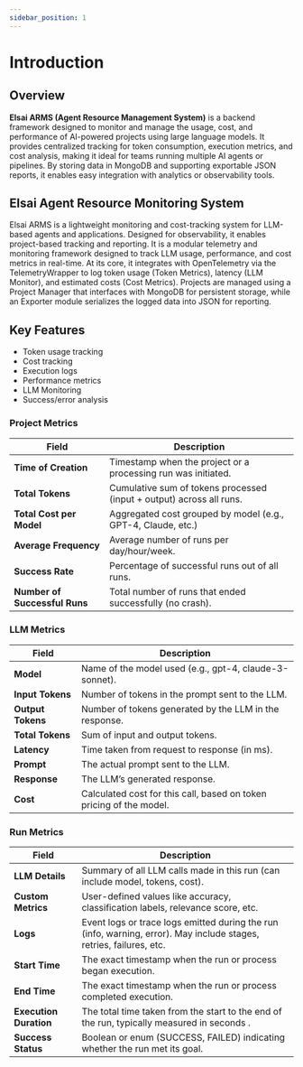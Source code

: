 ```yaml
---
sidebar_position: 1
---
```


# Introduction

## Overview

**Elsai ARMS (Agent Resource Management System)** is a backend framework designed to monitor and manage the usage, cost, and performance of AI-powered projects using large language models. It provides centralized tracking for token consumption, execution metrics, and cost analysis, making it ideal for teams running multiple AI agents or pipelines. By storing data in MongoDB and supporting exportable JSON reports, it enables easy integration with analytics or observability tools.

## Elsai Agent Resource Monitoring System

Elsai ARMS is a lightweight monitoring and cost-tracking system for LLM-based agents and applications. Designed for observability, it enables project-based tracking and reporting. It is a modular telemetry and monitoring framework designed to track LLM usage, performance, and cost metrics in real-time. At its core, it integrates with OpenTelemetry via the TelemetryWrapper to log token usage (Token Metrics), latency (LLM Monitor), and estimated costs (Cost Metrics). Projects are managed using a Project Manager that interfaces with MongoDB for persistent storage, while an Exporter module serializes the logged data into JSON for reporting. 

## Key Features

- Token usage tracking
- Cost tracking
- Execution logs
- Performance metrics
- LLM Monitoring
- Success/error analysis

### Project Metrics
| Field                  | Description                                                                 |
|------------------------|-----------------------------------------------------------------------------|
| **Time of Creation**    | Timestamp when the project or a processing run was initiated.              |
| **Total Tokens**        | Cumulative sum of tokens processed (input + output) across all runs.       |
| **Total Cost per Model**| Aggregated cost grouped by model (e.g., GPT-4, Claude, etc.)               |
| **Average Frequency**   | Average number of runs per day/hour/week.                                  |
| **Success Rate**        | Percentage of successful runs out of all runs.                             |
| **Number of Successful Runs** | Total number of runs that ended successfully (no crash). |

### LLM Metrics
| Field                | Description                                                                      |
|----------------------|----------------------------------------------------------------------------------|
| **Model**            | Name of the model used (e.g., gpt-4, claude-3-sonnet).                |
| **Input Tokens**     | Number of tokens in the prompt sent to the LLM.                                  |
| **Output Tokens**    | Number of tokens generated by the LLM in the response.                          |
| **Total Tokens**     | Sum of input and output tokens.                                                  |
| **Latency**          | Time taken from request to response (in ms).                                |
| **Prompt**           | The actual prompt sent to the LLM.                                         |
| **Response**         | The LLM’s generated response.                                |
| **Cost**             | Calculated cost for this call, based on token pricing of the model.              |

### Run Metrics
| Field                | Description                                                                      |
|----------------------|----------------------------------------------------------------------------------|
| **LLM Details**       | Summary of all LLM calls made in this run (can include model, tokens, cost).    |
| **Custom Metrics**    | User-defined values like accuracy, classification labels, relevance score, etc.  |
| **Logs**              | Event logs or trace logs emitted during the run (info, warning, error). May include stages, retries, failures, etc. |
| **Start Time**        | The exact timestamp when the run or process began execution.                                                         |
| **End Time**          | The exact timestamp when the run or process completed execution.                                                           |
| **Execution Duration**| The total time taken from the start to the end of the run, typically measured in seconds .                                 |
| **Success Status**    | Boolean or enum (SUCCESS, FAILED) indicating whether the run met its goal.      |
